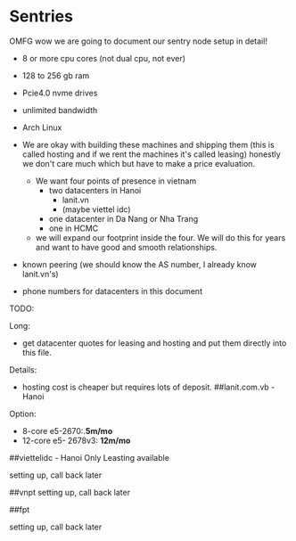 # Sentries

OMFG wow we are going to document our sentry node setup in detail!


* 8 or more cpu cores (not dual cpu, not ever)
* 128 to 256 gb ram
* Pcie4.0 nvme drives
* unlimited bandwidth
* Arch Linux

* We are okay with building these machines and shipping them (this is called hosting and if we rent the machines it's called leasing) honestly we don't care much which but have to make a price evaluation.
  * We want four points of presence in vietnam
    * two datacenters in Hanoi
      * lanit.vn
      * (maybe viettel idc)
    * one datacenter in Da Nang or Nha Trang
    * one in HCMC
  * we will expand our footprint inside the four.  We will do this for years and want to have good and smooth relationships.      
* known peering (we should know the AS number, I already know lanit.vn's)
* phone numbers for datacenters in this document


TODO:

Long:
  * get datacenter quotes for leasing and hosting and put them directly into this file. 


Details:
* hosting cost is cheaper but requires lots of deposit.
##lanit.com.vb - Hanoi

Option:
* 8-core e5-2670:.**5m/mo**
* 12-core e5- 2678v3: **12m/mo**



##viettelidc - Hanoi
Only Leasting available

setting up, call back later


##vnpt
setting up, call back later




##fpt

setting up, call back later
